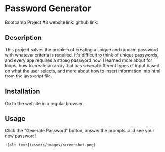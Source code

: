# Password Generator
Bootcamp Project #3
website link:
github link:
## Description
This project solves the problem of creating a unique and random password with whatever criteria is required. It's difficult to think of unique passwords, and every app requires a strong password now.
I learned more about for loops, how to create an array that has several different types of input based on what the user selects, and more about how to insert information into html from the javascript file. 

## Installation
Go to the website in a regular browser.

## Usage
Click the "Generate Password" button, answer the prompts, and see your new password!

    ![alt text](assets/images/screenshot.png)
 

